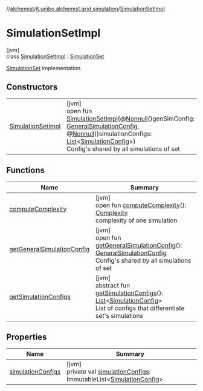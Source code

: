 //[alchemist](../../../index.md)/[it.unibo.alchemist.grid.simulation](../index.md)/[SimulationSetImpl](index.md)

# SimulationSetImpl

[jvm]\
class [SimulationSetImpl](index.md) : [SimulationSet](../-simulation-set/index.md)

[SimulationSet](../-simulation-set/index.md) implementation.

## Constructors

| | |
|---|---|
| [SimulationSetImpl](-simulation-set-impl.md) | [jvm]<br>open fun [SimulationSetImpl](-simulation-set-impl.md)(@[Nonnull](https://docs.oracle.com/javase/8/docs/api/javax/annotation/Nonnull.html)()genSimConfig: [GeneralSimulationConfig](../../it.unibo.alchemist.grid.config/-general-simulation-config/index.md), @[Nonnull](https://docs.oracle.com/javase/8/docs/api/javax/annotation/Nonnull.html)()simulationConfigs: [List](https://docs.oracle.com/javase/8/docs/api/java/util/List.html)<[SimulationConfig](../../it.unibo.alchemist.grid.config/-simulation-config/index.md)>)<br>Config's shared by all simulations of set |

## Functions

| Name | Summary |
|---|---|
| [computeComplexity](compute-complexity.md) | [jvm]<br>open fun [computeComplexity](compute-complexity.md)(): [Complexity](../-complexity/index.md)<br>complexity of one simulation |
| [getGeneralSimulationConfig](get-general-simulation-config.md) | [jvm]<br>open fun [getGeneralSimulationConfig](get-general-simulation-config.md)(): [GeneralSimulationConfig](../../it.unibo.alchemist.grid.config/-general-simulation-config/index.md)<br>Config's shared by all simulations of set |
| [getSimulationConfigs](../-simulation-set/get-simulation-configs.md) | [jvm]<br>abstract fun [getSimulationConfigs](../-simulation-set/get-simulation-configs.md)(): [List](https://docs.oracle.com/javase/8/docs/api/java/util/List.html)<[SimulationConfig](../../it.unibo.alchemist.grid.config/-simulation-config/index.md)><br>List of configs that differentiate set's simulations |

## Properties

| Name | Summary |
|---|---|
| [simulationConfigs](simulation-configs.md) | [jvm]<br>private val [simulationConfigs](simulation-configs.md): ImmutableList<[SimulationConfig](../../it.unibo.alchemist.grid.config/-simulation-config/index.md)> |
